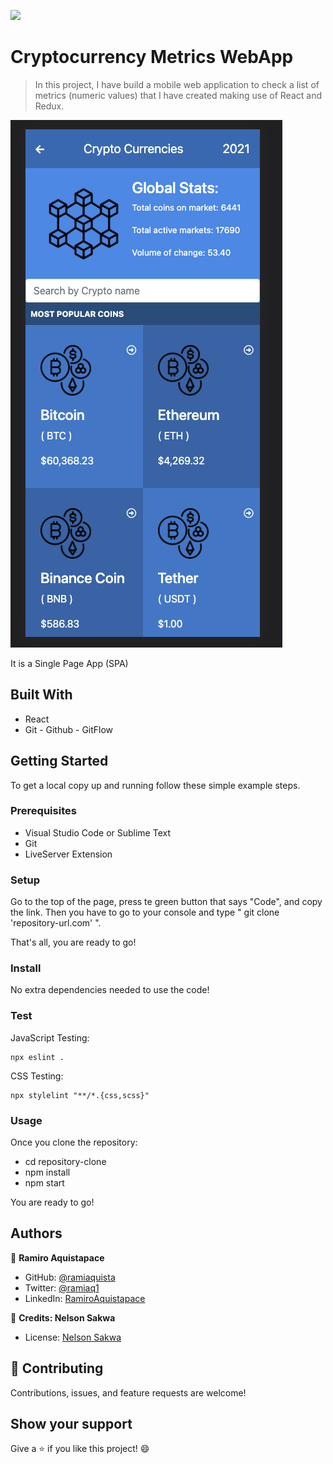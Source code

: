 ![](https://img.shields.io/badge/Microverse-blueviolet)

# Cryptocurrency Metrics WebApp

> In this project, I have build a mobile web application to check a list of metrics (numeric values) that I have created making use of React and Redux.


![screenshot](./readme-img.png)

It is a Single Page App (SPA)


## Built With

- React
- Git - Github - GitFlow


## Getting Started

To get a local copy up and running follow these simple example steps.

### Prerequisites

- Visual Studio Code or Sublime Text
- Git
- LiveServer Extension


### Setup

Go to the top of the page, press te green button that says "Code", and copy the link. Then you have to go to your console and type " git clone 'repository-url.com' ".

That's all, you are ready to go!

### Install

No extra dependencies needed to use the code!

### Test

JavaScript Testing:
```
npx eslint .
```

CSS Testing:
```
npx stylelint "**/*.{css,scss}"
```

### Usage

Once you clone the repository:
 - cd repository-clone
 - npm install
 - npm start

You are ready to go!

<!-- ### Live Demo Server

- Try it here!: [Math Magicians Website Netlify](https://nostalgic-nightingale-0e49bd.netlify.app/)

- Try it here!: [Math Magicians Website Heroku](https://math-magicians-conf1g.herokuapp.com/) -->


## Authors

👤 **Ramiro Aquistapace**

- GitHub: [@ramiaquista](https://github.com/ramiaquista)
- Twitter: [@ramiaq1](https://twitter.com/ramiaq1)
- LinkedIn: [RamiroAquistapace](https://www.linkedin.com/in/ramiro-aquistapace-32b61b204/)

👤  **Credits: Nelson Sakwa**

- License: [Nelson Sakwa](https://www.behance.net/gallery/31579789/Ballhead-App-(Free-PSDs))
## 🤝 Contributing

Contributions, issues, and feature requests are welcome!


## Show your support

Give a ⭐️ if you like this project! 😄
